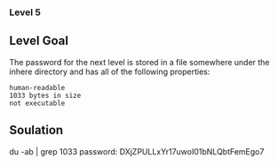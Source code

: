 ### Level 5

## Level Goal 

The password for the next level is stored in a file somewhere under the inhere directory and has all of the following properties:

    human-readable
    1033 bytes in size
    not executable

## Soulation
du -ab | grep 1033
password: DXjZPULLxYr17uwoI01bNLQbtFemEgo7
